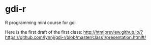 # gdi-r
R programming mini course for gdi

Here is the first draft of the first class:
http://htmlpreview.github.io/?https://github.com/lynnj/gdi-r/blob/master/class1/presentation.html#/

